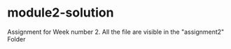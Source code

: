 # module2-solution
Assignment for Week number 2.
All the file are visible in the "assignment2" Folder
